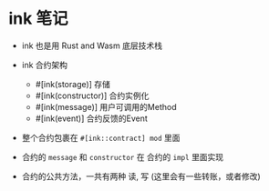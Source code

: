 # ink 笔记

- ink 也是用 Rust and Wasm 底层技术栈
- ink 合约架构 
    - #[ink(storage)]     存储
    - #[ink(constructor)] 合约实例化
    - #[ink(message)]     用户可调用的Method
    - #[ink(event)]       合约反馈的Event

- 整个合约包裹在 `#[ink::contract] mod` 里面

- 合约的 `message` 和 `constructor` 在 合约的 `impl` 里面实现 

- 合约的公共方法，一共有两种
  读, 写 (这里会有一些转账，或者修改)